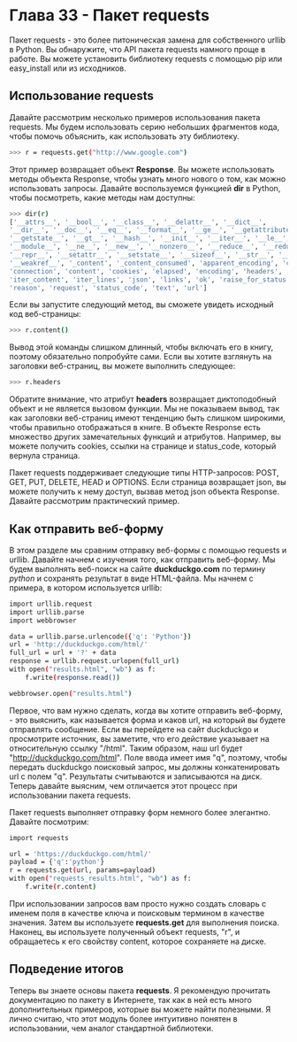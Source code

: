 # Глава 33 - Пакет requests

Пакет requests - это более питоническая замена для собственного urllib в Python. Вы обнаружите, что API пакета requests намного проще в работе. Вы можете установить библиотеку requests с помощью pip или easy_install или из исходников.

## Использование requests

Давайте рассмотрим несколько примеров использования пакета requests. Мы будем использовать серию небольших фрагментов кода, чтобы помочь объяснить, как использовать эту библиотеку.

```sh
>>> r = requests.get("http://www.google.com")

```

Этот пример возвращает объект **Response**. Вы можете использовать методы объекта Response, чтобы узнать много нового о том, как можно использовать запросы. Давайте воспользуемся функцией **dir** в Python, чтобы посмотреть, какие методы нам доступны:

```sh
>>> dir(r)
['__attrs__', '__bool__', '__class__', '__delattr__', '__dict__',
'__dir__', '__doc__', '__eq__', '__format__', '__ge__', '__getattribute__',
'__getstate__', '__gt__', '__hash__', '__init__', '__iter__', '__le__', '__lt__',
'__module__', '__ne__', '__new__', '__nonzero__', '__reduce__', '__reduce_ex__',
'__repr__', '__setattr__', '__setstate__', '__sizeof__', '__str__', '__subclasshook__',
'__weakref__', '_content', '_content_consumed', 'apparent_encoding', 'close',
'connection', 'content', 'cookies', 'elapsed', 'encoding', 'headers', 'history',
'iter_content', 'iter_lines', 'json', 'links', 'ok', 'raise_for_status', 'raw',
'reason', 'request', 'status_code', 'text', 'url']
```

Если вы запустите следующий метод, вы сможете увидеть исходный код веб-страницы:

```sh
>>> r.content()
```

Вывод этой команды слишком длинный, чтобы включать его в книгу, поэтому обязательно попробуйте сами. Если вы хотите взглянуть на заголовки веб-страниц, вы можете выполнить следующее:

```sh
>>> r.headers
```

Обратите внимание, что атрибут **headers** возвращает диктоподобный объект и не является вызовом функции. Мы не показываем вывод, так как заголовки веб-страниц имеют тенденцию быть слишком широкими, чтобы правильно отображаться в книге. В объекте Response есть множество других замечательных функций и атрибутов. Например, вы можете получить cookies, ссылки на странице и status_code, который вернула страница.

Пакет requests поддерживает следующие типы HTTP-запросов: POST, GET, PUT, DELETE, HEAD и OPTIONS. Если страница возвращает json, вы можете получить к нему доступ, вызвав метод json объекта Response. Давайте рассмотрим практический пример.

## Как отправить веб-форму

В этом разделе мы сравним отправку веб-формы с помощью requests и urllib. Давайте начнем с изучения того, как отправить веб-форму. Мы будем выполнять веб-поиск на сайте **duckduckgo.com** по термину *python* и сохранять результат в виде HTML-файла. Мы начнем с примера, в котором используется urllib:

```sh
import urllib.request
import urllib.parse
import webbrowser

data = urllib.parse.urlencode({'q': 'Python'})
url = 'http://duckduckgo.com/html/'
full_url = url + '?' + data
response = urllib.request.urlopen(full_url)
with open("results.html", "wb") as f:
    f.write(response.read())

webbrowser.open("results.html")
```

Первое, что вам нужно сделать, когда вы хотите отправить веб-форму, - это выяснить, как называется форма и каков url, на который вы будете отправлять сообщение. Если вы перейдете на сайт duckduckgo и просмотрите источник, вы заметите, что его действие указывает на относительную ссылку "/html". Таким образом, наш url будет "http://duckduckgo.com/html". Поле ввода имеет имя "q", поэтому, чтобы передать duckduckgo поисковый запрос, мы должны конкатенировать url с полем "q". Результаты считываются и записываются на диск. Теперь давайте выясним, чем отличается этот процесс при использовании пакета requests.

Пакет requests выполняет отправку форм немного более элегантно. Давайте посмотрим:

```sh
import requests

url = 'https://duckduckgo.com/html/'
payload = {'q':'python'}
r = requests.get(url, params=payload)
with open("requests_results.html", "wb") as f:
    f.write(r.content)
```

При использовании запросов вам просто нужно создать словарь с именем поля в качестве ключа и поисковым термином в качестве значения. Затем вы используете **requests.get** для выполнения поиска. Наконец, вы используете полученный объект requests, "r", и обращаетесь к его свойству content, которое сохраняете на диске.

## Подведение итогов

Теперь вы знаете основы пакета **requests**. Я рекомендую прочитать документацию по пакету в Интернете, так как в ней есть много дополнительных примеров, которые вы можете найти полезными. Я лично считаю, что этот модуль более интуитивно понятен в использовании, чем аналог стандартной библиотеки.
